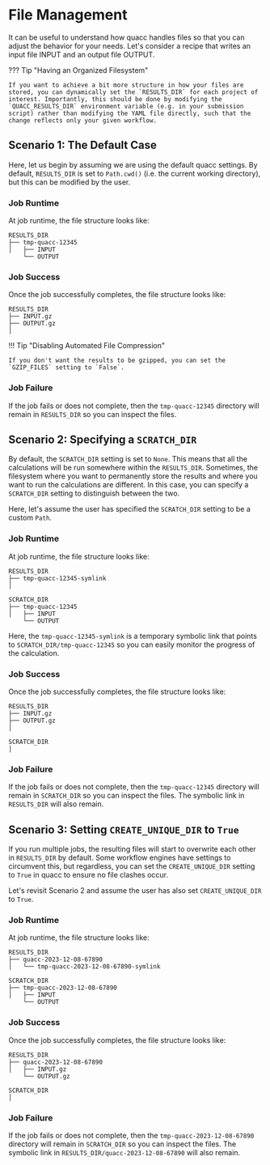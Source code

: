 # File Management

It can be useful to understand how quacc handles files so that you can adjust the behavior for your needs. Let's consider a recipe that writes an input file INPUT and an output file OUTPUT.

??? Tip "Having an Organized Filesystem"

    If you want to achieve a bit more structure in how your files are stored, you can dynamically set the `RESULTS_DIR` for each project of interest. Importantly, this should be done by modifying the `QUACC_RESULTS_DIR` environment variable (e.g. in your submission script) rather than modifying the YAML file directly, such that the change reflects only your given workflow.

## Scenario 1: The Default Case

Here, let us begin by assuming we are using the default quacc settings. By default, `RESULTS_DIR` is set to `Path.cwd()` (i.e. the current working directory), but this can be modified by the user.

### Job Runtime

At job runtime, the file structure looks like:

```text
RESULTS_DIR
├── tmp-quacc-12345
│   ├── INPUT
    └── OUTPUT
```

### Job Success

Once the job successfully completes, the file structure looks like:

```text
RESULTS_DIR
├── INPUT.gz
├── OUTPUT.gz
│
```

!!! Tip "Disabling Automated File Compression"

    If you don't want the results to be gzipped, you can set the `GZIP_FILES` setting to `False`.

### Job Failure

If the job fails or does not complete, then the `tmp-quacc-12345` directory will remain in `RESULTS_DIR` so you can inspect the files.

## Scenario 2: Specifying a `SCRATCH_DIR`

By default, the `SCRATCH_DIR` setting is set to `None`. This means that all the calculations will be run somewhere within the `RESULTS_DIR`. Sometimes, the filesystem where you want to permanently store the results and where you want to run the calculations are different. In this case, you can specify a `SCRATCH_DIR` setting to distinguish between the two.

Here, let's assume the user has specified the `SCRATCH_DIR` setting to be a custom `Path`.

### Job Runtime

At job runtime, the file structure looks like:

```text
RESULTS_DIR
├── tmp-quacc-12345-symlink
│
```

```text
SCRATCH_DIR
├── tmp-quacc-12345
│   ├── INPUT
    └── OUTPUT
```

Here, the `tmp-quacc-12345-symlink` is a temporary symbolic link that points to `SCRATCH_DIR/tmp-quacc-12345` so you can easily monitor the progress of the calculation.

### Job Success

Once the job successfully completes, the file structure looks like:

```text
RESULTS_DIR
├── INPUT.gz
├── OUTPUT.gz
│
```

```text
SCRATCH_DIR
│
```

### Job Failure

If the job fails or does not complete, then the `tmp-quacc-12345` directory will remain in `SCRATCH_DIR` so you can inspect the files. The symbolic link in `RESULTS_DIR` will also remain.

## Scenario 3: Setting `CREATE_UNIQUE_DIR` to `True`

If you run multiple jobs, the resulting files will start to overwrite each other in `RESULTS_DIR` by default. Some workflow engines have settings to circumvent this, but regardless, you can set the `CREATE_UNIQUE_DIR` setting to `True` in quacc to ensure no file clashes occur.

Let's revisit Scenario 2 and assume the user has also set `CREATE_UNIQUE_DIR` to `True`.

### Job Runtime

At job runtime, the file structure looks like:

```text
RESULTS_DIR
├── quacc-2023-12-08-67890
│   └── tmp-quacc-2023-12-08-67890-symlink
```

```text
SCRATCH_DIR
├── tmp-quacc-2023-12-08-67890
│   ├── INPUT
    └── OUTPUT
```

### Job Success

Once the job successfully completes, the file structure looks like:

```text
RESULTS_DIR
├── quacc-2023-12-08-67890
│   ├── INPUT.gz
    └── OUTPUT.gz
```

```text
SCRATCH_DIR
│
```

### Job Failure

If the job fails or does not complete, then the `tmp-quacc-2023-12-08-67890` directory will remain in `SCRATCH_DIR` so you can inspect the files. The symbolic link in `RESULTS_DIR/quacc-2023-12-08-67890` will also remain.
